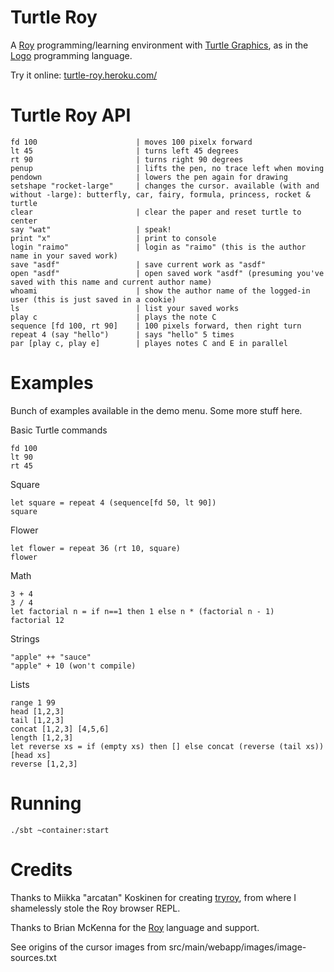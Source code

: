 # Turtle Roy

A [Roy](http://roy.brianmckenna.org/) programming/learning environment with [Turtle Graphics](http://en.wikipedia.org/wiki/Turtle_graphics), as in the
[Logo](http://el.media.mit.edu/logo-foundation/logo/programming.html) programming language.

Try it online: [turtle-roy.heroku.com/](http://turtle-roy.heroku.com/)

# Turtle Roy API

    fd 100                      | moves 100 pixelx forward
    lt 45                       | turns left 45 degrees
    rt 90                       | turns right 90 degrees
    penup                       | lifts the pen, no trace left when moving
    pendown                     | lowers the pen again for drawing
    setshape "rocket-large"     | changes the cursor. available (with and without -large): butterfly, car, fairy, formula, princess, rocket & turtle
    clear                       | clear the paper and reset turtle to center
    say "wat"                   | speak!
    print "x"                   | print to console
    login "raimo"               | login as "raimo" (this is the author name in your saved work)
    save "asdf"                 | save current work as "asdf"
    open "asdf"                 | open saved work "asdf" (presuming you've saved with this name and current author name)
    whoami                      | show the author name of the logged-in user (this is just saved in a cookie)
    ls                          | list your saved works
    play c                      | plays the note C    
    sequence [fd 100, rt 90]    | 100 pixels forward, then right turn
    repeat 4 (say "hello")      | says "hello" 5 times
    par [play c, play e]        | playes notes C and E in parallel

# Examples

Bunch of examples available in the demo menu. Some more stuff here.

Basic Turtle commands

    fd 100
    lt 90
    rt 45

Square

    let square = repeat 4 (sequence[fd 50, lt 90])
    square

Flower

    let flower = repeat 36 (rt 10, square)
    flower

Math

    3 + 4
    3 / 4
    let factorial n = if n==1 then 1 else n * (factorial n - 1)
    factorial 12

Strings

    "apple" ++ "sauce"
    "apple" + 10 (won't compile)

Lists

    range 1 99
    head [1,2,3]
    tail [1,2,3]
    concat [1,2,3] [4,5,6]
    length [1,2,3]
    let reverse xs = if (empty xs) then [] else concat (reverse (tail xs)) [head xs]
    reverse [1,2,3]
    
# Running

    ./sbt ~container:start

# Credits

Thanks to Miikka "arcatan" Koskinen for creating [tryroy](https://github.com/miikka/tryroy), from where I shamelessly stole the Roy browser REPL.

Thanks to Brian McKenna for the [Roy](https://github.com/pufuwozu/roy) language and support.

See origins of the cursor images from src/main/webapp/images/image-sources.txt

